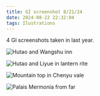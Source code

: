 ```yaml
---
title: GI screenshot 8/21/24
date: 2024-08-22 22:32:04
tags: Ilustrations
---
```


4 GI screenshots taken in last year.

<!--more-->

![Hutao and Wangshu inn](20231018003839-17242515898431.png)

![Hutao and Liyue in lantern rite](20240226003449.png)

![Mountain top in Chenyu vale](20240201113715.png)

![Palais Mermonia from far](20231108004453.png)

